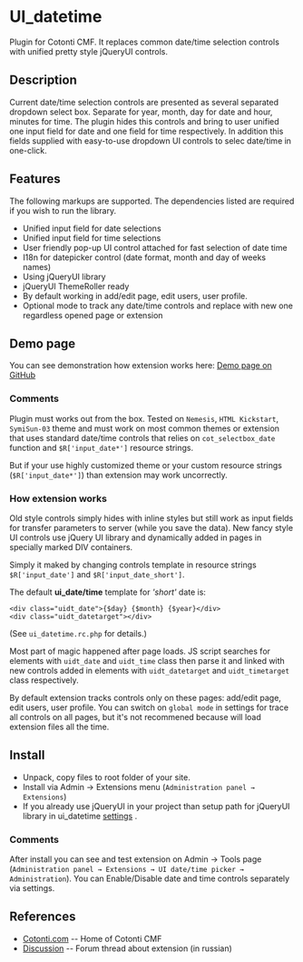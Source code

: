 UI_datetime 
===========

Plugin for Cotonti CMF. It replaces common date/time selection controls with
unified pretty style jQueryUI controls.

Description
-----------

Current date/time selection controls are presented as several separated dropdown select box.
Separate for year, month, day for date and hour, minutes for time.
The plugin hides this controls and bring to user unified one input field for date
and one field for time respectively. In addition this fields supplied with
easy-to-use dropdown UI controls to selec date/time in one-click.

Features
--------

The following markups are supported.  The dependencies listed are required if
you wish to run the library.

* Unified input field for date selections
* Unified input field for time selections
* User friendly pop-up UI control attached for fast selection of date time
* I18n for datepicker control (date format, month and day of weeks names)
* Using jQueryUI library
* jQueryUI ThemeRoller ready
* By default working in add/edit page, edit users, user profile.
* Optional mode to track any date/time controls and replace with new one regardless opened page 
or extension

Demo page
---------

You can see demonstration how extension works here: [Demo page on GitHub](http://macik.github.com/cot_ui_datetime/demo.html)

### Comments

Plugin must works out from the box. Tested on `Nemesis`, `HTML Kickstart`, `SymiSun-03` 
theme and must work on most common themes or extension that uses standard date/time controls 
that relies on `cot_selectbox_date` function and `$R['input_date*']` resource strings.

But if your use highly customized theme or your custom resource strings (`$R['input_date*']`) than
extension may work uncorrectly.


### How extension works

Old style controls simply hides with inline styles but still work as input fields for transfer 
parameters to server (while you save the data).
New fancy style UI controls use jQuery UI library and dynamically added in pages in specially 
marked DIV containers. 

Simply it maked by changing controls template in resource strings `$R['input_date']` 
and `$R['input_date_short']`.

The default __ui_date/time__ template for _'short'_ date is:

    <div class="uidt_date">{$day} {$month} {$year}</div>
    <div class="uidt_datetarget"></div> 

(See `ui_datetime.rc.php` for details.)

Most part of magic happened after page loads. JS script searches for elements 
with `uidt_date` and `uidt_time` class then 
parse it and linked with new controls added in elements with `uidt_datetarget` 
and `uidt_timetarget` class respectively. 
                
By default extension tracks controls only on these pages: add/edit page, edit users, user profile.
You can switch on `global mode` in settings for trace all controls on all pages, but it's not
recommened because will load extension files all the time.


Install
-------

* Unpack, copy files to root folder of your site.
* Install via Admin → Extensions menu (`Administration panel → Extensions`)
* If you already use jQueryUI in your project than setup path for jQueryUI library 
in ui_datetime [settings](www.example.com/admin/config?n=edit&o=plug&p=ui_datetime) .

### Comments

After install you can see and test extension on Admin → Tools page
(`Administration panel → Extensions → UI date/time picker → Administration`).
You can Enable/Disable date and time controls separately via settings.


References
----------

* [Cotonti.com](http://Cotonti.com/) -- Home of Cotonti CMF
* [Discussion](http://www.cotonti.com/forums/?m=posts&q=7105) -- Forum thread about extension (in russian)

